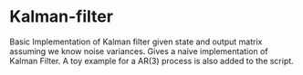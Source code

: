 # Kalman-filter
Basic Implementation of Kalman filter given state and output matrix assuming we know noise variances. 
Gives a naive implementation of Kalman Filter. 
A toy example for a AR(3) process is also added to the script. 
